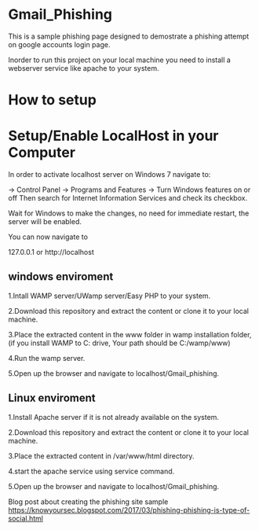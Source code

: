 # Gmail_Phishing
This is a sample phishing page designed to demostrate a phishing attempt on google accounts login page.

Inorder to run this project on your local machine you need to install a webserver service like apache to your system.


# How to setup

# Setup/Enable LocalHost in your Computer

In order to activate localhost server on Windows 7 navigate to:

-> Control Panel -> Programs and Features -> Turn Windows features on or off
Then search for Internet Information Services and check its checkbox.

Wait for Windows to make the changes, no need for immediate restart, the server will be enabled.

You can now navigate to

127.0.0.1 
or
http://localhost

## windows enviroment
1.Intall WAMP server/UWamp server/Easy PHP to your system.

2.Download this repository and extract the content or clone it to your local machine.

3.Place the extracted content in the www folder in wamp installation folder,
    (if you install WAMP to C: drive, Your path should be C:/wamp/www)
    
4.Run the wamp server.

5.Open up the browser and navigate to localhost/Gmail_phishing.

## Linux enviroment
1.Install Apache server if it is not already available on the system.

2.Download this repository and extract the content or clone it to your local machine.

3.Place the extracted content in /var/www/html directory.

4.start the apache service using service command.

5.Open up the browser and navigate to localhost/Gmail_phishing.


Blog post about creating the phishing site sample
https://knowyoursec.blogspot.com/2017/03/phishing-phishing-is-type-of-social.html
